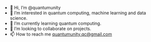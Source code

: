 - 👋 Hi, I’m @quantumunity
- 👀 I’m interested in quantum computing, machine learning and data science.
- 🌱 I’m currently learning quantum computing.
- 💞️ I’m looking to collaborate on projects.
- 📫 How to reach me quantumunity.qc@gmail.com

<!---
quantumunity/quantumunity is a ✨ special ✨ repository because its `README.md` (this file) appears on your GitHub profile.
You can click the Preview link to take a look at your changes.
--->
